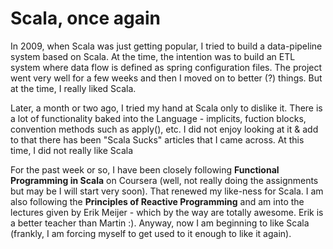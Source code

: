# Scala, once again

In 2009, when Scala was just getting popular, I tried to build a data-pipeline system based on Scala. At the time, the intention was to build an ETL system where data flow is defined as spring configuration files. The project went very well for a few weeks and then I moved on to better (?) things. But at the time, I really liked Scala.

Later, a month or two ago, I tried my hand at Scala only to dislike it. There is a lot of functionality baked into the Language - implicits, fuction blocks, convention methods such as apply(), etc. I did not enjoy looking at it & add to that there has been "Scala Sucks" articles that I came across. At this time, I did not really like Scala

For the past week or so, I have been closely following **Functional Programming in Scala** on Coursera (well, not really doing the assignments but may be I will start very soon). That renewed my like-ness for Scala. I am also following the **Principles of Reactive Programming** and am into the lectures given by Erik Meijer - which by the way are totally awesome. Erik is a better teacher than Martin :). Anyway, now I am beginning to like Scala (frankly, I am forcing myself to get used to it enough to like it again).


